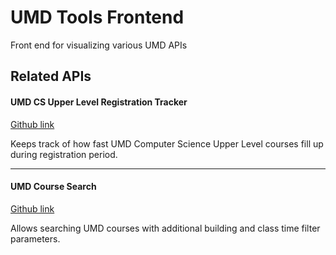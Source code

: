 # UMD Tools Frontend

Front end for visualizing various UMD APIs

## Related APIs

#### UMD CS Upper Level Registration Tracker

[Github link](https://github.com/ChristianNguyendinh/cs-upper-level-registration-stats)

Keeps track of how fast UMD Computer Science Upper Level courses fill up during registration period.

<hr />

#### UMD Course Search

[Github link](https://github.com/ChristianNguyendinh/cs-upper-level-registration-stats)

Allows searching UMD courses with additional building and class time filter parameters.

